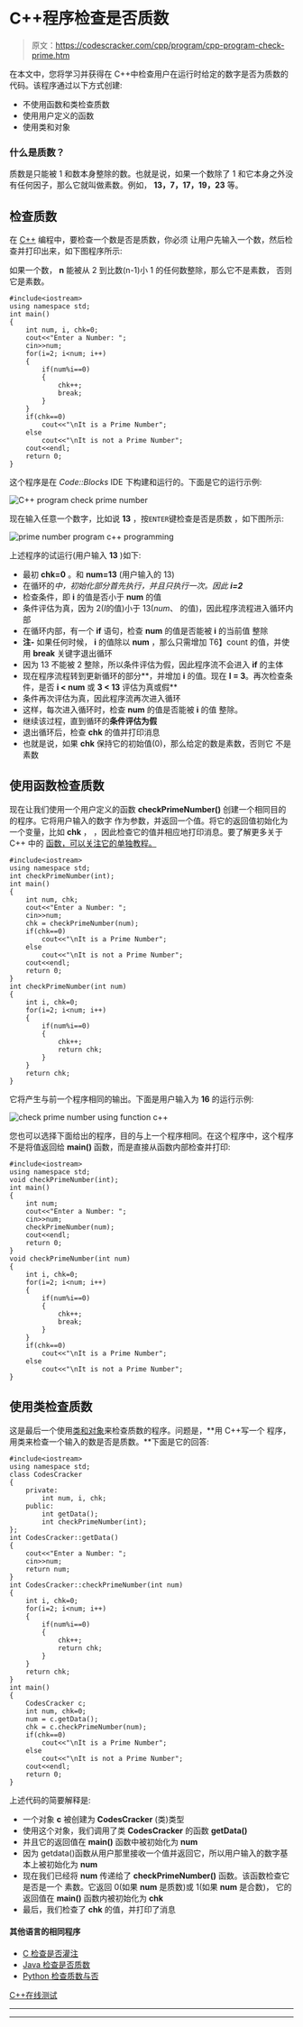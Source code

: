 # C++程序检查是否质数

> 原文：<https://codescracker.com/cpp/program/cpp-program-check-prime.htm>

在本文中，您将学习并获得在 C++中检查用户在运行时给定的数字是否为质数的代码。该程序通过以下方式创建:

*   不使用函数和类检查质数
*   使用用户定义的函数
*   使用类和对象

### 什么是质数？

质数是只能被 1 和数本身整除的数。也就是说，如果一个数除了 1 和它本身之外没有任何因子，那么它就叫做素数。例如， **13，7，17，19，23** 等。

## 检查质数

在 [C++](/cpp/index.htm) 编程中，要检查一个数是否是质数，你必须 让用户先输入一个数，然后检查并打印出来，如下图程序所示:

如果一个数， **n** 能被从 2 到比数(n-1)小 1 的任何数整除，那么它不是素数， 否则它是素数。

```
#include<iostream>
using namespace std;
int main()
{
    int num, i, chk=0;
    cout<<"Enter a Number: ";
    cin>>num;
    for(i=2; i<num; i++)
    {
        if(num%i==0)
        {
            chk++;
            break;
        }
    }
    if(chk==0)
        cout<<"\nIt is a Prime Number";
    else
        cout<<"\nIt is not a Prime Number";
    cout<<endl;
    return 0;
}
```

这个程序是在 *Code::Blocks* IDE 下构建和运行的。下面是它的运行示例:

![C++ program check prime number](img/96d47dbdeba9bd27939c93a36d2d05f6.png)

现在输入任意一个数字，比如说 **13** ，按`ENTER`键检查是否是质数 ，如下图所示:

![prime number program c++ programming](img/a73428dc2d46f1774f14de4ae1993d3d.png)

上述程序的试运行(用户输入 **13** )如下:

*   最初 **chk=0** 。和 **num=13** (用户输入的 13)
*   在循环的*中，初始化部分首先执行，并且只执行一次。因此 **i=2***
*   检查条件，即 **i** 的值是否小于 **num** 的值
*   条件评估为真，因为 2(*I*的值)小于 13(*num*、 的值)，因此程序流程进入循环内部
*   在循环内部，有一个 **if** 语句，检查 **num** 的值是否能被 **i** 的当前值 整除
*   **注-** 如果任何时候， **i** 的值除以 **num** ，那么只需增加 T6】count 的值，并使用 **break** 关键字退出循环
*   因为 13 不能被 2 整除，所以条件评估为假，因此程序流不会进入 **if** 的主体
*   现在程序流程转到更新循环的部分**，并增加 **i** 的值。现在 **I = 3**。再次检查条件，是否 **i < num** 或 **3 < 13** 评估为真或假**
*   条件再次评估为真，因此程序流再次进入循环
*   这样，每次进入循环时，检查 **num** 的值是否能被 **i** 的值 整除。
*   继续该过程，直到循环的**条件评估为假**
*   退出循环后，检查 **chk** 的值并打印消息
*   也就是说，如果 **chk** 保持它的初始值(0)，那么给定的数是素数，否则它 不是素数

## 使用函数检查质数

现在让我们使用一个用户定义的函数 **checkPrimeNumber()** 创建一个相同目的的程序。它将用户输入的数字 作为参数，并返回一个值。将它的返回值初始化为一个变量，比如 **chk** ， ，因此检查它的值并相应地打印消息。要了解更多关于 C++ 中的 [函数，可以关注它的单独教程。](/cpp/cpp-functions.htm)

```
#include<iostream>
using namespace std;
int checkPrimeNumber(int);
int main()
{
    int num, chk;
    cout<<"Enter a Number: ";
    cin>>num;
    chk = checkPrimeNumber(num);
    if(chk==0)
        cout<<"\nIt is a Prime Number";
    else
        cout<<"\nIt is not a Prime Number";
    cout<<endl;
    return 0;
}
int checkPrimeNumber(int num)
{
    int i, chk=0;
    for(i=2; i<num; i++)
    {
        if(num%i==0)
        {
            chk++;
            return chk;
        }
    }
    return chk;
}
```

它将产生与前一个程序相同的输出。下面是用户输入为 **16** 的运行示例:

![check prime number using function c++](img/b16a7550a002a145177a01d018a94c4b.png)

您也可以选择下面给出的程序，目的与上一个程序相同。在这个程序中，这个程序不是将值返回给 **main()** 函数，而是直接从函数内部检查并打印:

```
#include<iostream>
using namespace std;
void checkPrimeNumber(int);
int main()
{
    int num;
    cout<<"Enter a Number: ";
    cin>>num;
    checkPrimeNumber(num);
    cout<<endl;
    return 0;
}
void checkPrimeNumber(int num)
{
    int i, chk=0;
    for(i=2; i<num; i++)
    {
        if(num%i==0)
        {
            chk++;
            break;
        }
    }
    if(chk==0)
        cout<<"\nIt is a Prime Number";
    else
        cout<<"\nIt is not a Prime Number";
}
```

## 使用类检查质数

这是最后一个使用[类和对象](/cpp/cpp-classes-objects.htm)来检查质数的程序。问题是，**用 C++写一个 程序，用类来检查一个输入的数是否是质数。**下面是它的回答:

```
#include<iostream>
using namespace std;
class CodesCracker
{
    private:
        int num, i, chk;
    public:
        int getData();
        int checkPrimeNumber(int);
};
int CodesCracker::getData()
{
    cout<<"Enter a Number: ";
    cin>>num;
    return num;
}
int CodesCracker::checkPrimeNumber(int num)
{
    int i, chk=0;
    for(i=2; i<num; i++)
    {
        if(num%i==0)
        {
            chk++;
            return chk;
        }
    }
    return chk;
}
int main()
{
    CodesCracker c;
    int num, chk=0;
    num = c.getData();
    chk = c.checkPrimeNumber(num);
    if(chk==0)
        cout<<"\nIt is a Prime Number";
    else
        cout<<"\nIt is not a Prime Number";
    cout<<endl;
    return 0;
}
```

上述代码的简要解释是:

*   一个对象 **c** 被创建为 **CodesCracker** (类)类型
*   使用这个对象，我们调用了类 **CodesCracker** 的函数 **getData()**
*   并且它的返回值在 **main()** 函数中被初始化为 **num**
*   因为 getdata()函数从用户那里接收一个值并返回它，所以用户输入的数字基本上被初始化为 **num**
*   现在我们已经将 **num** 传递给了 **checkPrimeNumber()** 函数。该函数检查它是否是一个 素数。它返回 0(如果 **num** 是质数)或 1(如果 **num** 是合数)， 它的返回值在 **main()** 函数内被初始化为 **chk**
*   最后，我们检查了 **chk** 的值，并打印了消息

#### 其他语言的相同程序

*   [C 检查是否灌注](/c/program/c-program-check-prime.htm)
*   [Java 检查是否质数](/java/program/java-program-check-prime.htm)
*   [Python 检查质数与否](/python/program/python-program-check-prime-number.htm)

[C++在线测试](/exam/showtest.php?subid=3)

* * *

* * *
